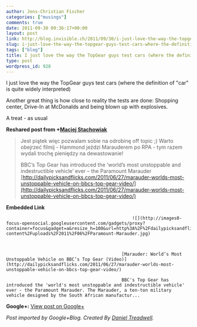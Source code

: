 ```yaml
---
author: Jens-Christian Fischer
categories: ["musings"]
comments: true
date: 2011-09-30 09:36:17+00:00
layout: post
link: http://blog.invisible.ch/2011/09/30/i-just-love-the-way-the-topgear-guys-test-cars-where-the-definition-of-car/
slug: i-just-love-the-way-the-topgear-guys-test-cars-where-the-definition-of-car
tags: ["blog"]
title: I just love the way the TopGear guys test cars (where the definition of "car"...
type: post
wordpress_id: 928
---
```


I just love the way the TopGear guys test cars (where the definition of "car" is quite widely interpreted)   
  
Another great thing is how close to reality the tests are done: Shopping center, Drive-In at McDonalds and being blown up with explosives.  
  
A treat - as usual  
  
**Reshared post from +[Maciej Stachowiak](https://plus.google.com/104998691047937243499)**  


<blockquote>Jest piątek więc pozwalam sobie na odrobinę off topic ;)  
Warto obejrzeć filmij - Hammond jeździ Marauderem po RPA - tym razem wydali trochę pieniędzy na dewastowanie!  
  
BBC’s Top Gear has introduced the ‘world’s most unstoppable and indestructible vehicle’ ever – the Paramount Marauder  
[http://dailypicksandflicks.com/2011/06/27/marauder-worlds-most-unstoppable-vehicle-on-bbcs-top-gear-video/](http://dailypicksandflicks.com/2011/06/27/marauder-worlds-most-unstoppable-vehicle-on-bbcs-top-gear-video/)</blockquote>


												

**Embedded Link**


												


													![](http://images0-focus-opensocial.googleusercontent.com/gadgets/proxy?container=focus&gadget=a&resize_h=100&url=http%3A%2F%2Fdailypicksandflicks.com%2Fwp-content%2Fuploads%2F2011%2F06%2FParamount-Marauder.jpg)
												


												[Marauder: World’s Most Unstoppable Vehicle on BBC’s Top Gear (Video)](http://dailypicksandflicks.com/2011/06/27/marauder-worlds-most-unstoppable-vehicle-on-bbcs-top-gear-video/)  

												BBC's Top Gear has introduced the 'world's most unstoppable and indestructible vehicle' ever - the Paramount Marauder. The Marauder, a ten-ton military vehicle designed by the South African manufactur...  

										


										

**Google+:** [View post on Google+](https://plus.google.com/109789939743085010576/posts/LGyQxAWAAW5)

  
  
_Post imported by Google+Blog.  Created By [Daniel Treadwell](http://minimali.se/)._
